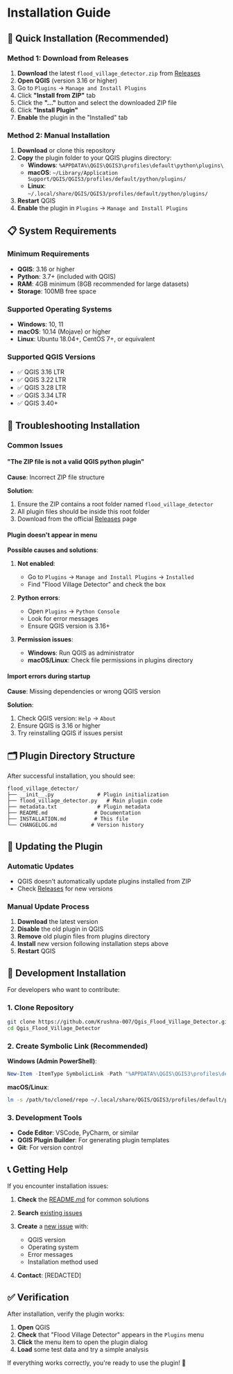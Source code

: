 # Installation Guide

## 🚀 Quick Installation (Recommended)

### Method 1: Download from Releases

1. **Download** the latest `flood_village_detector.zip` from [Releases](https://github.com/Krushna-007/Qgis_Flood_Village_Detector/releases)
2. **Open QGIS** (version 3.16 or higher)
3. Go to `Plugins` → `Manage and Install Plugins`
4. Click **"Install from ZIP"** tab
5. Click the **"..."** button and select the downloaded ZIP file
6. Click **"Install Plugin"**
7. **Enable** the plugin in the "Installed" tab

### Method 2: Manual Installation

1. **Download** or clone this repository
2. **Copy** the plugin folder to your QGIS plugins directory:
   - **Windows**: `%APPDATA%\QGIS\QGIS3\profiles\default\python\plugins\`
   - **macOS**: `~/Library/Application Support/QGIS/QGIS3/profiles/default/python/plugins/`
   - **Linux**: `~/.local/share/QGIS/QGIS3/profiles/default/python/plugins/`
3. **Restart** QGIS
4. **Enable** the plugin in `Plugins` → `Manage and Install Plugins`

## 📋 System Requirements

### Minimum Requirements
- **QGIS**: 3.16 or higher
- **Python**: 3.7+ (included with QGIS)
- **RAM**: 4GB minimum (8GB recommended for large datasets)
- **Storage**: 100MB free space

### Supported Operating Systems
- **Windows**: 10, 11
- **macOS**: 10.14 (Mojave) or higher
- **Linux**: Ubuntu 18.04+, CentOS 7+, or equivalent

### Supported QGIS Versions
- ✅ QGIS 3.16 LTR
- ✅ QGIS 3.22 LTR
- ✅ QGIS 3.28 LTR
- ✅ QGIS 3.34 LTR
- ✅ QGIS 3.40+

## 🔧 Troubleshooting Installation

### Common Issues

#### "The ZIP file is not a valid QGIS python plugin"

**Cause**: Incorrect ZIP file structure

**Solution**:
1. Ensure the ZIP contains a root folder named `flood_village_detector`
2. All plugin files should be inside this root folder
3. Download from the official [Releases](https://github.com/Krushna-007/Qgis_Flood_Village_Detector/releases) page

#### Plugin doesn't appear in menu

**Possible causes and solutions**:

1. **Not enabled**: 
   - Go to `Plugins` → `Manage and Install Plugins` → `Installed`
   - Find "Flood Village Detector" and check the box

2. **Python errors**:
   - Open `Plugins` → `Python Console`
   - Look for error messages
   - Ensure QGIS version is 3.16+

3. **Permission issues**:
   - **Windows**: Run QGIS as administrator
   - **macOS/Linux**: Check file permissions in plugins directory

#### Import errors during startup

**Cause**: Missing dependencies or wrong QGIS version

**Solution**:
1. Check QGIS version: `Help` → `About`
2. Ensure QGIS is 3.16 or higher
3. Try reinstalling QGIS if issues persist

## 🗂️ Plugin Directory Structure

After successful installation, you should see:

```
flood_village_detector/
├── __init__.py              # Plugin initialization
├── flood_village_detector.py   # Main plugin code
├── metadata.txt             # Plugin metadata
├── README.md               # Documentation
├── INSTALLATION.md         # This file
└── CHANGELOG.md           # Version history
```

## 🔄 Updating the Plugin

### Automatic Updates
- QGIS doesn't automatically update plugins installed from ZIP
- Check [Releases](https://github.com/Krushna-007/Qgis_Flood_Village_Detector/releases) for new versions

### Manual Update Process
1. **Download** the latest version
2. **Disable** the old plugin in QGIS
3. **Remove** old plugin files from plugins directory
4. **Install** new version following installation steps above
5. **Restart** QGIS

## 🧪 Development Installation

For developers who want to contribute:

### 1. Clone Repository
```bash
git clone https://github.com/Krushna-007/Qgis_Flood_Village_Detector.git
cd Qgis_Flood_Village_Detector
```

### 2. Create Symbolic Link (Recommended)

**Windows (Admin PowerShell)**:
```powershell
New-Item -ItemType SymbolicLink -Path "%APPDATA%\QGIS\QGIS3\profiles\default\python\plugins\flood_village_detector" -Target "C:\path\to\cloned\repo"
```

**macOS/Linux**:
```bash
ln -s /path/to/cloned/repo ~/.local/share/QGIS/QGIS3/profiles/default/python/plugins/flood_village_detector
```

### 3. Development Tools
- **Code Editor**: VSCode, PyCharm, or similar
- **QGIS Plugin Builder**: For generating plugin templates
- **Git**: For version control

## 📞 Getting Help

If you encounter installation issues:

1. **Check** the [README.md](README.md) for common solutions
2. **Search** [existing issues](https://github.com/Krushna-007/Qgis_Flood_Village_Detector/issues)
3. **Create** a [new issue](https://github.com/Krushna-007/Qgis_Flood_Village_Detector/issues/new) with:
   - QGIS version
   - Operating system
   - Error messages
   - Installation method used

4. **Contact**: [REDACTED]

## ✅ Verification

After installation, verify the plugin works:

1. **Open** QGIS
2. **Check** that "Flood Village Detector" appears in the `Plugins` menu
3. **Click** the menu item to open the plugin dialog
4. **Load** some test data and try a simple analysis

If everything works correctly, you're ready to use the plugin! 🎉
